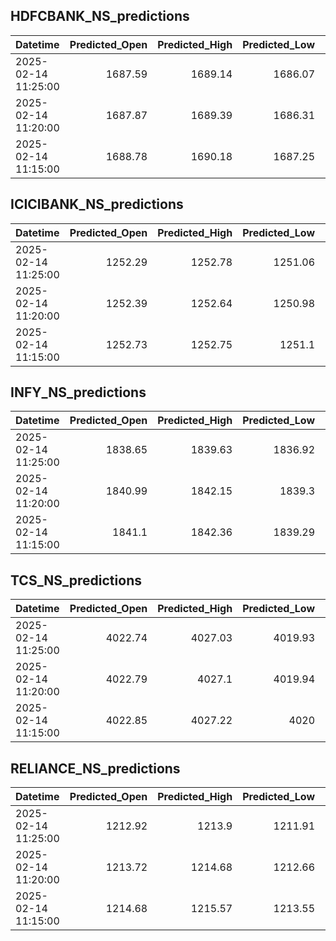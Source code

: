 ## HDFCBANK_NS_predictions
| Datetime            |   Predicted_Open |   Predicted_High |   Predicted_Low |   Predicted_Close |   Predicted_Volume |
|:--------------------|-----------------:|-----------------:|----------------:|------------------:|-------------------:|
| 2025-02-14 11:25:00 |          1687.59 |          1689.14 |         1686.07 |           1688.4  |            92842.9 |
| 2025-02-14 11:20:00 |          1687.87 |          1689.39 |         1686.31 |           1688.7  |            95276.5 |
| 2025-02-14 11:15:00 |          1688.78 |          1690.18 |         1687.25 |           1689.52 |           101403   |

## ICICIBANK_NS_predictions
| Datetime            |   Predicted_Open |   Predicted_High |   Predicted_Low |   Predicted_Close |   Predicted_Volume |
|:--------------------|-----------------:|-----------------:|----------------:|------------------:|-------------------:|
| 2025-02-14 11:25:00 |          1252.29 |          1252.78 |         1251.06 |           1251.73 |            96324.2 |
| 2025-02-14 11:20:00 |          1252.39 |          1252.64 |         1250.98 |           1251.65 |           105362   |
| 2025-02-14 11:15:00 |          1252.73 |          1252.75 |         1251.1  |           1251.78 |           126446   |

## INFY_NS_predictions
| Datetime            |   Predicted_Open |   Predicted_High |   Predicted_Low |   Predicted_Close |   Predicted_Volume |
|:--------------------|-----------------:|-----------------:|----------------:|------------------:|-------------------:|
| 2025-02-14 11:25:00 |          1838.65 |          1839.63 |         1836.92 |           1838.68 |            51448.1 |
| 2025-02-14 11:20:00 |          1840.99 |          1842.15 |         1839.3  |           1841.04 |            51010   |
| 2025-02-14 11:15:00 |          1841.1  |          1842.36 |         1839.29 |           1841    |            57582.3 |

## TCS_NS_predictions
| Datetime            |   Predicted_Open |   Predicted_High |   Predicted_Low |   Predicted_Close |   Predicted_Volume |
|:--------------------|-----------------:|-----------------:|----------------:|------------------:|-------------------:|
| 2025-02-14 11:25:00 |          4022.74 |          4027.03 |         4019.93 |           4025.16 |            27325.4 |
| 2025-02-14 11:20:00 |          4022.79 |          4027.1  |         4019.94 |           4025.24 |            27680.3 |
| 2025-02-14 11:15:00 |          4022.85 |          4027.22 |         4020    |           4025.35 |            27940.6 |

## RELIANCE_NS_predictions
| Datetime            |   Predicted_Open |   Predicted_High |   Predicted_Low |   Predicted_Close |   Predicted_Volume |
|:--------------------|-----------------:|-----------------:|----------------:|------------------:|-------------------:|
| 2025-02-14 11:25:00 |          1212.92 |          1213.9  |         1211.91 |           1213.44 |             142616 |
| 2025-02-14 11:20:00 |          1213.72 |          1214.68 |         1212.66 |           1214.29 |             140743 |
| 2025-02-14 11:15:00 |          1214.68 |          1215.57 |         1213.55 |           1215.35 |             139823 |

